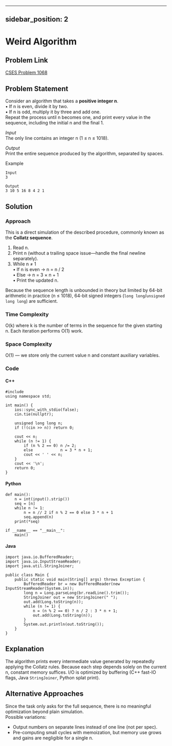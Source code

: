 
---
sidebar_position: 2
---

# Weird Algorithm
## Problem Link  
[CSES Problem 1068](https://cses.fi/problemset/task/1068/)

## Problem Statement  
Consider an algorithm that takes a **positive integer n**.  
• If n is even, divide it by two.  
• If n is odd, multiply it by three and add one.  
Repeat the process until n becomes one, and print every value in the sequence, including the initial n and the final 1.

*Input*  
The only line contains an integer n (1 ≤ n ≤ 1018).

*Output*  
Print the entire sequence produced by the algorithm, separated by spaces.

Example  

```
Input
3

Output
3 10 5 16 8 4 2 1
```

## Solution  

### Approach  
This is a direct simulation of the described procedure, commonly known as the **Collatz sequence**.  
1. Read n.  
2. Print n (without a trailing space issue—handle the final newline separately).  
3. While n ≠ 1  
   • If n is even → n = n / 2  
   • Else         → n = 3 × n + 1  
   • Print the updated n.  

Because the sequence length is unbounded in theory but limited by 64-bit arithmetic in practice (n ≤ 1018), 64-bit signed integers (`long long`/`unsigned long long`) are sufficient.

### Time Complexity  
O(k) where k is the number of terms in the sequence for the given starting n. Each iteration performs O(1) work.

### Space Complexity  
O(1) — we store only the current value n and constant auxiliary variables.

### Code  

#### C++  

```
#include 
using namespace std;

int main() {
    ios::sync_with_stdio(false);
    cin.tie(nullptr);

    unsigned long long n;
    if (!(cin >> n)) return 0;

    cout << n;
    while (n != 1) {
        if (n % 2 == 0) n /= 2;
        else            n = 3 * n + 1;
        cout << ' ' << n;
    }
    cout << '\n';
    return 0;
}
```

#### Python  

```
def main():
    n = int(input().strip())
    seq = [n]
    while n != 1:
        n = n // 2 if n % 2 == 0 else 3 * n + 1
        seq.append(n)
    print(*seq)

if __name__ == "__main__":
    main()
```

#### Java  

```
import java.io.BufferedReader;
import java.io.InputStreamReader;
import java.util.StringJoiner;

public class Main {
    public static void main(String[] args) throws Exception {
        BufferedReader br = new BufferedReader(new InputStreamReader(System.in));
        long n = Long.parseLong(br.readLine().trim());
        StringJoiner out = new StringJoiner(" ");
        out.add(Long.toString(n));
        while (n != 1) {
            n = (n % 2 == 0) ? n / 2 : 3 * n + 1;
            out.add(Long.toString(n));
        }
        System.out.println(out.toString());
    }
}
```

## Explanation  
The algorithm prints every intermediate value generated by repeatedly applying the Collatz rules. Because each step depends solely on the current n, constant memory suffices. I/O is optimized by buffering (C++ fast-IO flags, Java `StringJoiner`, Python splat print).

## Alternative Approaches  
Since the task only asks for the full sequence, there is no meaningful optimization beyond plain simulation.  
Possible variations:  
- Output numbers on separate lines instead of one line (not per spec).  
- Pre-computing small cycles with memoization, but memory use grows and gains are negligible for a single n.  
